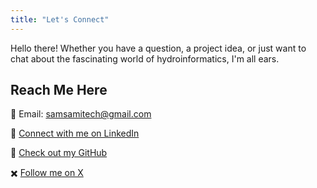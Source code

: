 ```yaml
---
title: "Let's Connect"
---
```


Hello there! Whether you have a question, a project idea, or just want to chat about the fascinating world of hydroinformatics, I'm all ears.

## Reach Me Here

📧 Email: samsamitech@gmail.com

💼 [Connect with me on LinkedIn](https://www.linkedin.com/in/samsamitech/)

🐙 [Check out my GitHub](https://www.github.com/samsamitech/)

✖️ [Follow me on X](https://www.x.com/samsamitech/)
